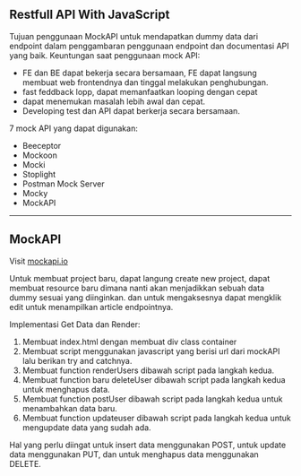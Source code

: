 ## Restfull API With JavaScript

Tujuan penggunaan MockAPI untuk mendapatkan dummy data dari endpoint dalam penggambaran penggunaan endpoint dan documentasi API yang baik.
Keuntungan saat penggunaan mock API:

- FE dan BE dapat bekerja secara bersamaan,  FE dapat langsung membuat web frontendnya dan tinggal melakukan penghubungan.
- fast feddback lopp, dapat memanfaatkan looping dengan cepat
- dapat menemukan masalah lebih awal dan cepat.
- Developing test dan API dapat berkerja secara bersamaan.

7 mock API yang dapat digunakan:

- Beeceptor
- Mockoon
- Mocki
- Stoplight
- Postman Mock Server
- Mocky
- MockAPI

---

## MockAPI

Visit [mockapi.io](http://mockapi.io) 

Untuk membuat project baru, dapat langung create new project, dapat membuat resource baru dimana nanti akan menjadikkan sebuah data dummy sesuai yang diinginkan. dan untuk mengaksesnya dapat mengklik edit untuk menampilkan article endpointnya.

Implementasi Get Data dan Render:

1. Membuat index.html dengan membuat div class container
2. Membuat script menggunakan javascript yang berisi url dari mockAPI lalu berikan try and catchnya.
3. Membuat function renderUsers dibawah script pada langkah kedua.
4. Membuat function baru deleteUser dibawah script pada langkah kedua untuk menghapus data.
5. Membuat function postUser dibawah script pada langkah kedua untuk menambahkan data baru.
6. Membuat function updateuser dibawah script pada langkah kedua untuk mengupdate data yang sudah ada.

Hal yang perlu diingat untuk insert data menggunakan POST, untuk update data menggunakan PUT, dan untuk menghapus data menggunakan DELETE.